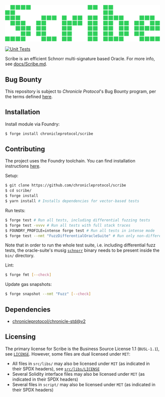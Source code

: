 <img src="./assets/logo.png"/>

[![Unit Tests](https://github.com/chronicleprotocol/scribe/actions/workflows/unit-tests.yml/badge.svg)](https://github.com/chronicleprotocol/scribe/actions/workflows/unit-tests.yml)

Scribe is an efficient Schnorr multi-signature based Oracle. For more info, see [docs/Scribe.md](./docs/Scribe.md).

## Bug Bounty

This repository is subject to _Chronicle Protocol_'s Bug Bounty program, per the terms defined [here](https://cantina.xyz/bounties/5240b7c7-6fec-4902-bec0-8cad12f14ec4).

## Installation

Install module via Foundry:

```bash
$ forge install chronicleprotocol/scribe
```

## Contributing

The project uses the Foundry toolchain. You can find installation instructions [here](https://getfoundry.sh/).

Setup:

```bash
$ git clone https://github.com/chronicleprotocol/scribe
$ cd scribe/
$ forge install
$ yarn install # Installs dependencies for vector-based tests
```

Run tests:

```bash
$ forge test # Run all tests, including differential fuzzing tests
$ forge test -vvvv # Run all tests with full stack traces
$ FOUNDRY_PROFILE=intense forge test # Run all tests in intense mode
$ forge test --nmt "FuzzDifferentialOracleSuite" # Run only non-differential fuzz tests
```

Note that in order to run the whole test suite, i.e. including differential fuzz tests, the oracle-suite's musig [`schnorr`](https://github.com/chronicleprotocol/musig/tree/master/cmd/schnorr) binary needs to be present inside the `bin/` directory.

Lint:

```bash
$ forge fmt [--check]
```

Update gas snapshots:

```bash
$ forge snapshot --nmt "Fuzz" [--check]
```

## Dependencies

- [chronicleprotocol/chronicle-std@v2](https://github.com/chronicleprotocol/chronicle-std/tree/v2)

## Licensing

The primary license for Scribe is the Business Source License 1.1 (`BUSL-1.1`), see [`LICENSE`](./LICENSE). However, some files are dual licensed under `MIT`:

- All files in `src/libs/` may also be licensed under `MIT` (as indicated in their SPDX headers), see [`src/libs/LICENSE`](./src/libs/LICENSE)
- Several Solidity interface files may also be licensed under `MIT` (as indicated in their SPDX headers)
- Several files in `script/` may also be licensed under `MIT` (as indicated in their SPDX headers)

